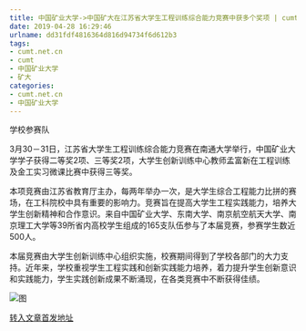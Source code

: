 ```yaml
---
title: 中国矿业大学->中国矿大在江苏省大学生工程训练综合能力竞赛中获多个奖项 | cumt.net.cn
date: 2019-04-28 16:29:46
urlname: dd31fdf4816364d816d94734f6d612b3
tags: 
- cumt.net.cn
- cumt
- 中国矿业大学
- 矿大
categories:
- cumt.net.cn
- 中国矿业大学
---
```


学校参赛队

3月30－31日，江苏省大学生工程训练综合能力竞赛在南通大学举行，中国矿业大学学子获得二等奖2项、三等奖2项，大学生创新训练中心教师孟富新在工程训练及金工实习微课比赛中获得三等奖。

本项竞赛由江苏省教育厅主办，每两年举办一次，是大学生综合工程能力比拼的赛场，在工科院校中具有重要的影响力。竞赛旨在提高大学生工程实践能力，培养大学生创新精神和合作意识。来自中国矿业大学、东南大学、南京航空航天大学、南京理工大学等39所省内高校学生组成的165支队伍参与了本届竞赛，参赛学生数近500人。

本届竞赛由大学生创新训练中心组织实施，校赛期间得到了学校各部门的大力支持。近年来，学校重视学生工程实践和创新实践能力培养，着力提升学生创新意识和实践能力，学生实践创新成果不断涌现，在各类竞赛中不断获得佳绩。

![图](http://xwzx.cumt.edu.cn/_upload/article/images/88/ab/6df5847540fb9dc830b1c1e94f0a/8ad91b38-0299-42a1-af20-8ce213cbc1c6.jpg)

[转入文章首发地址](http://xwzx.cumt.edu.cn/e6/ff/c513a517887/page.htm)